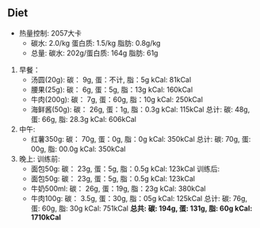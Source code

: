 ## Diet
* 热量控制: 2057大卡
    * 碳水: 2.0/kg 蛋白质: 1.5/kg 脂肪: 0.8g/kg
    * 总量: 碳水: 202g/蛋白质: 164g 脂肪: 61g
1. 早餐：
    * 汤圆(20g):    碳： 9g,    蛋：不计,   脂：5g   kCal: 81kCal
    * 腰果(25g):    碳： 6g,    蛋：5g,    脂：13g   kCal: 160kCal
    * 牛肉(200g):   碳： 7g,    蛋：60g,   脂：10g   kCal: 250kCal
    * 海鲜酱(50g):  碳： 26g,   蛋：1g,    脂：0.3g  kCal: 115kCal
    总计:           碳: 48g,   蛋: 66g,   脂: 28.3g kCal: 606kCal
2. 中午:
    * 红薯350g:     碳： 70g,   蛋：0g,     脂：0g    kCal: 350kCal
    总计:           碳: 70g,    蛋: 00g,    脂: 00.0g kCal: 350kCal
4. 晚上:
    训练前:
    * 面包50g:      碳： 23g,   蛋：5g,     脂：0.5g    kCal: 123kCal
    训练后:
    * 面包50g:      碳： 23g,   蛋：5g,     脂：0.5g    kCal: 123kCal
    * 牛奶500ml:    碳： 26g,   蛋：19g,    脂：23g     kCal: 380kCal
    * 牛肉100g:     碳： 3.5g,  蛋：30g,    脂：05g     kCal: 125kCal
    总计:           碳: 76g,    蛋: 60g,    脂: 30g    kCal: 751kCal
**总共: 碳: 194g,   蛋: 131g,   脂: 60g kCal: 1710kCal**
